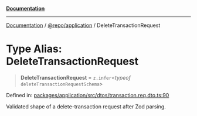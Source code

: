 [**Documentation**](../../../README.md)

***

[Documentation](../../../README.md) / [@repo/application](../README.md) / DeleteTransactionRequest

# Type Alias: DeleteTransactionRequest

> **DeleteTransactionRequest** = `z.infer`\<*typeof* `deleteTransactionRequestSchema`\>

Defined in: [packages/application/src/dtos/transaction.req.dto.ts:90](https://github.com/o3osatoshi/experiment/blob/54ab00df974a3e9f8283fbcd8c611ed1e0274132/packages/application/src/dtos/transaction.req.dto.ts#L90)

Validated shape of a delete-transaction request after Zod parsing.
